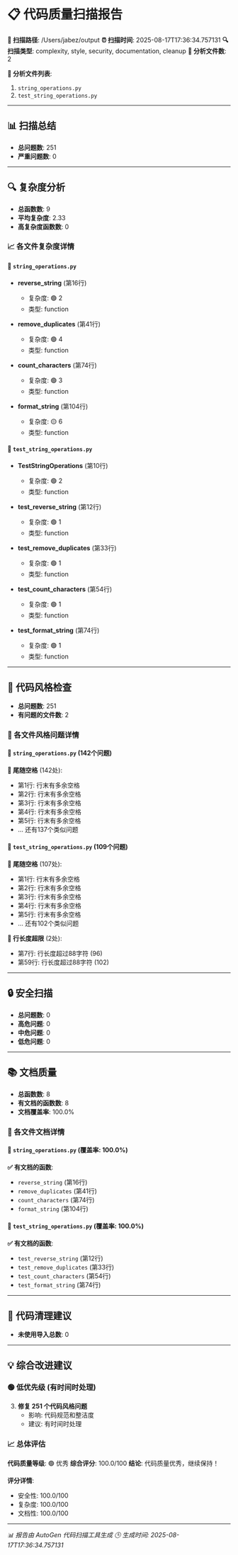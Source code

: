 # 📋 代码质量扫描报告

**📁 扫描路径**: /Users/jabez/output
**⏰ 扫描时间**: 2025-08-17T17:36:34.757131
**🔍 扫描类型**: complexity, style, security, documentation, cleanup
**📄 分析文件数**: 2

**📂 分析文件列表**:
  1. `string_operations.py`
  2. `test_string_operations.py`

---

## 📊 扫描总结

- **总问题数**: 251
- **严重问题数**: 0

---

## 🔍 复杂度分析

- **总函数数**: 9
- **平均复杂度**: 2.33
- **高复杂度函数数**: 0

### 📈 各文件复杂度详情

#### 📄 `string_operations.py`

- **reverse_string** (第16行)
  - 复杂度: 🟢 2
  - 类型: function

- **remove_duplicates** (第41行)
  - 复杂度: 🟢 4
  - 类型: function

- **count_characters** (第74行)
  - 复杂度: 🟢 3
  - 类型: function

- **format_string** (第104行)
  - 复杂度: 🟡 6
  - 类型: function

#### 📄 `test_string_operations.py`

- **TestStringOperations** (第10行)
  - 复杂度: 🟢 2
  - 类型: function

- **test_reverse_string** (第12行)
  - 复杂度: 🟢 1
  - 类型: function

- **test_remove_duplicates** (第33行)
  - 复杂度: 🟢 1
  - 类型: function

- **test_count_characters** (第54行)
  - 复杂度: 🟢 1
  - 类型: function

- **test_format_string** (第74行)
  - 复杂度: 🟢 1
  - 类型: function

---

## 📏 代码风格检查

- **总问题数**: 251
- **有问题的文件数**: 2

### 📝 各文件风格问题详情

#### 📄 `string_operations.py` (142个问题)

**🔸 尾随空格** (142处):
  - 第1行: 行末有多余空格
  - 第2行: 行末有多余空格
  - 第3行: 行末有多余空格
  - 第4行: 行末有多余空格
  - 第5行: 行末有多余空格
  - ... 还有137个类似问题

#### 📄 `test_string_operations.py` (109个问题)

**🔸 尾随空格** (107处):
  - 第1行: 行末有多余空格
  - 第2行: 行末有多余空格
  - 第3行: 行末有多余空格
  - 第4行: 行末有多余空格
  - 第5行: 行末有多余空格
  - ... 还有102个类似问题

**🔸 行长度超限** (2处):
  - 第7行: 行长度超过88字符 (96)
  - 第59行: 行长度超过88字符 (102)

---

## 🔒 安全扫描

- **总问题数**: 0
- **高危问题**: 0
- **中危问题**: 0
- **低危问题**: 0
---

## 📚 文档质量

- **总函数数**: 8
- **有文档的函数数**: 8
- **文档覆盖率**: 100.0%

### 📖 各文件文档详情

#### 📄 `string_operations.py` (覆盖率: 100.0%)

**✅ 有文档的函数**:
  - `reverse_string` (第16行)
  - `remove_duplicates` (第41行)
  - `count_characters` (第74行)
  - `format_string` (第104行)

#### 📄 `test_string_operations.py` (覆盖率: 100.0%)

**✅ 有文档的函数**:
  - `test_reverse_string` (第12行)
  - `test_remove_duplicates` (第33行)
  - `test_count_characters` (第54行)
  - `test_format_string` (第74行)

---

## 🧹 代码清理建议

- **未使用导入总数**: 0
---

## 💡 综合改进建议

### 🟢 低优先级 (有时间时处理)
3. **修复 251 个代码风格问题**
   - 影响: 代码规范和整洁度
   - 建议: 有时间时处理

### 📈 总体评估

**代码质量等级**: 🟢 优秀
**综合评分**: 100.0/100
**结论**: 代码质量优秀，继续保持！

**评分详情**:
- 安全性: 100.0/100
- 复杂度: 100.0/100
- 文档性: 100.0/100

---

*📊 报告由 AutoGen 代码扫描工具生成*
*🕒 生成时间: 2025-08-17T17:36:34.757131*